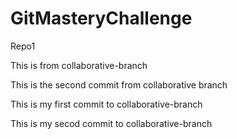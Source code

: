 # GitMasteryChallenge
Repo1

This is from collaborative-branch

This is the second commit from collaborative branch

This is my first commit to collaborative-branch

This is my secod commit to collaborative-branch
